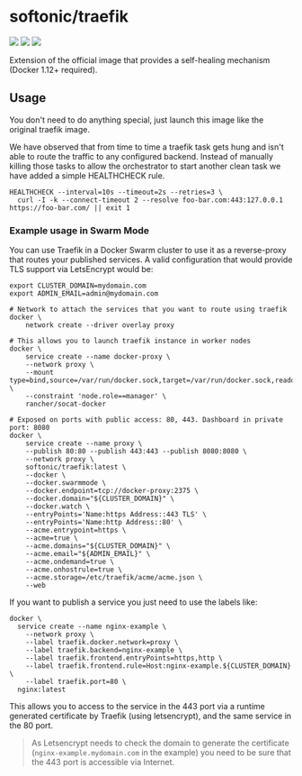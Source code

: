 # softonic/traefik

[![](https://images.microbadger.com/badges/image/softonic/traefik.svg)](https://microbadger.com/images/softonic/traefik "Get your own image badge on microbadger.com")
[![](https://images.microbadger.com/badges/version/softonic/traefik.svg)](https://microbadger.com/images/softonic/traefik "Get your own version badge on microbadger.com")
[![](https://images.microbadger.com/badges/commit/softonic/traefik.svg)](https://microbadger.com/images/softonic/traefik "Get your own commit badge on microbadger.com")

Extension of the official image that provides a self-healing mechanism (Docker 1.12+ required).

## Usage

You don't need to do anything special, just launch this image like the original traefik image.

We have observed that from time to time a traefik task gets hung and isn't able to route the traffic to any configured backend.
Instead of manually killing those tasks to allow the orchestrator to start another clean task we have added a simple HEALTHCHECK rule.

```
HEALTHCHECK --interval=10s --timeout=2s --retries=3 \
  curl -I -k --connect-timeout 2 --resolve foo-bar.com:443:127.0.0.1 https://foo-bar.com/ || exit 1
```

### Example usage in Swarm Mode
 
You can use Traefik in a Docker Swarm cluster to use it as a reverse-proxy that routes your published services.
A valid configuration that would provide TLS support via LetsEncrypt would be:

```
export CLUSTER_DOMAIN=mydomain.com
export ADMIN_EMAIL=admin@mydomain.com

# Network to attach the services that you want to route using traefik
docker \
    network create --driver overlay proxy

# This allows you to launch traefik instance in worker nodes
docker \
    service create --name docker-proxy \
    --network proxy \
    --mount type=bind,source=/var/run/docker.sock,target=/var/run/docker.sock,readonly \
    --constraint 'node.role==manager' \
    rancher/socat-docker

# Exposed on ports with public access: 80, 443. Dashboard in private port: 8080
docker \
    service create --name proxy \
    --publish 80:80 --publish 443:443 --publish 8080:8080 \
    --network proxy \
    softonic/traefik:latest \
    --docker \
    --docker.swarmmode \
    --docker.endpoint=tcp://docker-proxy:2375 \
    --docker.domain="${CLUSTER_DOMAIN}" \
    --docker.watch \
    --entryPoints='Name:https Address::443 TLS' \
    --entryPoints='Name:http Address::80' \
    --acme.entrypoint=https \
    --acme=true \
    --acme.domains="${CLUSTER_DOMAIN}" \
    --acme.email="${ADMIN_EMAIL}" \
    --acme.ondemand=true \
    --acme.onhostrule=true \
    --acme.storage=/etc/traefik/acme/acme.json \
    --web
```

If you want to publish a service you just need to use the labels like:

```
docker \
  service create --name nginx-example \
    --network proxy \
    --label traefik.docker.network=proxy \
    --label traefik.backend=nginx-example \
    --label traefik.frontend.entryPoints=https,http \
    --label traefik.frontend.rule=Host:nginx-example.${CLUSTER_DOMAIN} \
    --label traefik.port=80 \
  nginx:latest
```

This allows you to access to the service in the 443 port via a runtime generated certificate by Traefik (using letsencrypt), and the same service in the 80 port.

> As Letsencrypt needs to check the domain to generate the certificate (`nginx-example.mydomain.com` in the example) you need to be sure that the 443 port is accessible via Internet.
